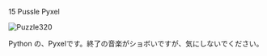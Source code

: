 15 Pussle Pyxel

![Puzzle320](https://github.com/K-Zenigata/15Puzzle_Pyxel/assets/114846454/90fd7c99-c423-471e-aef4-a93c0221ae38)

Python の、Pyxelです。終了の音楽がショボいですが、気にしないでください。

